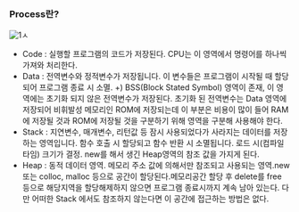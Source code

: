 ### Process란?
![1](https://user-images.githubusercontent.com/93506849/211146531-300ef097-2bcf-46f8-aa8f-9333239a238a.png)ㅅ
- Code : 실행할 프로그램의 코드가 저장된다. CPU는 이 영역에서 명령어를 하나씩 가져와 처리한다.
- Data : 전역변수와 정적변수가 저장됩니다. 이 변수들은 프로그램이 시작될 때 할당되어 프로그램 종료 시 소멸.
+)  BSS(Block Stated Symbol) 영역이 존재, 이 영역에는 초기화 되지 않은 전역변수가 저장된다. 초기화 된 전역변수는 Data 영역에 저장되어 비휘발성 메모리인 ROM에 저장되는데 이 부분은 비용이 많이 들어 RAM에 저장될 것과 ROM에 저장될 것을 구분하기 위해 영역을 구분해 사용해야 한다.
- Stack :  지연변수, 매개변수, 리턴값 등 잠시 사용되었다가 사라지는 데이터를 저장하는 영역입니다. 함수 호출 시 할당되고 함수 반환 시 소멸됩니다. 로드 시(컴파일 타임) 크기가 결정. new를 해서 생긴 Heap영역의 참조 값을 가지게 된다.
- Heap : 동적 데이터 영역. 메모리 주소 값에 의해서만 참조되고 사용되는 영역.new 또는 colloc, malloc 등으로 공간이 할당된다.메모리공간 할당 후 delete를 free 등으로 해당지역을 할당해제하지 않으면 프로그램 종료시까지 계속 남아 있는다.
다만 어떠한 Stack 에서도 참조하지 않는다면 이 공간에 접근하는 방법은 없다.

